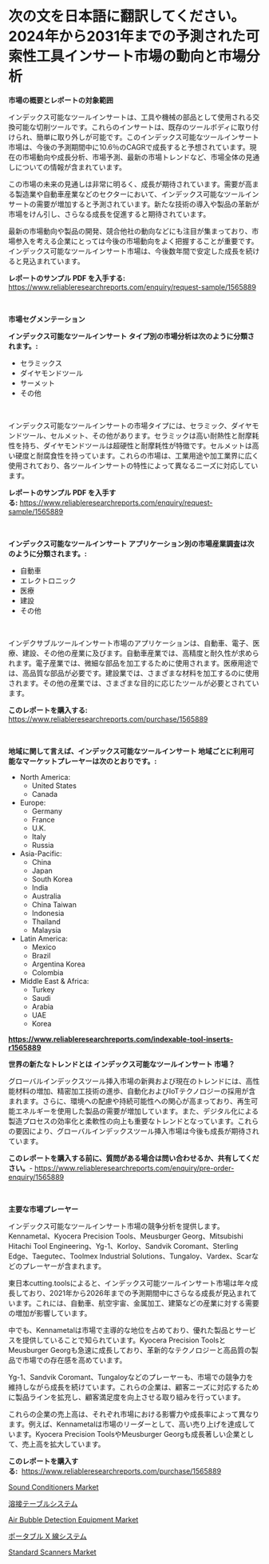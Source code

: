 <p><h1>次の文を日本語に翻訳してください。2024年から2031年までの予測された可索性工具インサート市場の動向と市場分析</h1></p><p><strong>市場の概要とレポートの対象範囲</strong></p>
<p><p>インデックス可能なツールインサートは、工具や機械の部品として使用される交換可能な切削ツールです。これらのインサートは、既存のツールボディに取り付けられ、簡単に取り外しが可能です。このインデックス可能なツールインサート市場は、今後の予測期間中に10.6％のCAGRで成長すると予想されています。現在の市場動向や成長分析、市場予測、最新の市場トレンドなど、市場全体の見通しについての情報が含まれています。</p><p>この市場の未来の見通しは非常に明るく、成長が期待されています。需要が高まる製造業や自動車産業などのセクターにおいて、インデックス可能なツールインサートの需要が増加すると予測されています。新たな技術の導入や製品の革新が市場をけん引し、さらなる成長を促進すると期待されています。</p><p>最新の市場動向や製品の開発、競合他社の動向などにも注目が集まっており、市場参入を考える企業にとっては今後の市場動向をよく把握することが重要です。インデックス可能なツールインサート市場は、今後数年間で安定した成長を続けると見込まれています。</p></p>
<p><strong>レポートのサンプル PDF を入手する:</strong> <a href="https://www.reliableresearchreports.com/enquiry/request-sample/1565889">https://www.reliableresearchreports.com/enquiry/request-sample/1565889</a></p>
<p>&nbsp;</p>
<p><strong>市場セグメンテーション</strong></p>
<p><strong>インデックス可能なツールインサート タイプ別の市場分析は次のように分類されます。:</strong></p>
<p><ul><li>セラミックス</li><li>ダイヤモンドツール</li><li>サーメット</li><li>その他</li></ul></p>
<p>&nbsp;</p>
<p><p>インデックス可能なツールインサートの市場タイプには、セラミック、ダイヤモンドツール、セルメット、その他があります。セラミックは高い耐熱性と耐摩耗性を持ち、ダイヤモンドツールは超硬性と耐摩耗性が特徴です。セルメットは高い硬度と耐腐食性を持っています。これらの市場は、工業用途や加工業界に広く使用されており、各ツールインサートの特性によって異なるニーズに対応しています。</p></p>
<p><strong>レポートのサンプル PDF を入手する:</strong>&nbsp;<a href="https://www.reliableresearchreports.com/enquiry/request-sample/1565889">https://www.reliableresearchreports.com/enquiry/request-sample/1565889</a></p>
<p>&nbsp;</p>
<p><strong> インデックス可能なツールインサート アプリケーション別の市場産業調査は次のように分類されます。:</strong></p>
<p><ul><li>自動車</li><li>エレクトロニック</li><li>医療</li><li>建設</li><li>その他</li></ul></p>
<p>&nbsp;</p>
<p><p>インデクサブルツールインサート市場のアプリケーションは、自動車、電子、医療、建設、その他の産業に及びます。自動車産業では、高精度と耐久性が求められます。電子産業では、微細な部品を加工するために使用されます。医療用途では、高品質な部品が必要です。建設業では、さまざまな材料を加工するのに使用されます。その他の産業では、さまざまな目的に応じたツールが必要とされています。</p></p>
<p><strong>このレポートを購入する:</strong>&nbsp; <a href="https://www.reliableresearchreports.com/purchase/1565889">https://www.reliableresearchreports.com/purchase/1565889</a></p>
<p>&nbsp;</p>
<p><strong>地域に関して言えば、インデックス可能なツールインサート 地域ごとに利用可能なマーケットプレーヤーは次のとおりです。:</strong></p>
<p><ul>
    <li>
        North America:
        <ul>
            <li>United States</li>
            <li>Canada</li>
        </ul>
    </li>
    <li>
        Europe:
        <ul>
            <li>Germany</li>
            <li>France</li>
            <li>U.K.</li>
            <li>Italy</li>
            <li>Russia</li>
        </ul>
    </li>
    <li>
        Asia-Pacific:
        <ul>
            <li>China</li>
            <li>Japan</li>
            <li>South Korea</li>
            <li>India</li>
            <li>Australia</li>
            <li>China Taiwan</li>
            <li>Indonesia</li>
            <li>Thailand</li>
            <li>Malaysia</li>
        </ul>
    </li>
    <li>
        Latin America:
        <ul>
            <li>Mexico</li>
            <li>Brazil</li>
            <li>Argentina Korea</li>
            <li>Colombia</li>
        </ul>
    </li>
    <li>
        Middle East & Africa:
        <ul>
            <li>Turkey</li>
            <li>Saudi</li>
            <li>Arabia</li>
            <li>UAE</li>
            <li>Korea</li>
        </ul>
    </li>
    </ul></p>
<p><strong><a href="https://www.reliableresearchreports.com/indexable-tool-inserts-r1565889">https://www.reliableresearchreports.com/indexable-tool-inserts-r1565889</a></strong>&nbsp;</p>
<p><strong>世界の新たなトレンドとは インデックス可能なツールインサート 市場？</strong></p>
<p><p>グローバルインデックスツール挿入市場の新興および現在のトレンドには、高性能材料の増加、精密加工技術の進歩、自動化およびIoTテクノロジーの採用が含まれます。さらに、環境への配慮や持続可能性への関心が高まっており、再生可能エネルギーを使用した製品の需要が増加しています。また、デジタル化による製造プロセスの効率化と柔軟性の向上も重要なトレンドとなっています。これらの要因により、グローバルインデックスツール挿入市場は今後も成長が期待されています。</p></p>
<p><strong>このレポートを購入する前に、質問がある場合は問い合わせるか、共有してください。</strong>- <a href="https://www.reliableresearchreports.com/enquiry/pre-order-enquiry/1565889">https://www.reliableresearchreports.com/enquiry/pre-order-enquiry/1565889</a></p>
<p>&nbsp;</p>
<p><strong>主要な市場プレーヤー</strong></p>
<p><p>インデックス可能なツールインサート市場の競争分析を提供します。Kennametal、Kyocera Precision Tools、Meusburger Georg、Mitsubishi Hitachi Tool Engineering、Yg-1、Korloy、Sandvik Coromant、Sterling Edge、Taegutec、Toolmex Industrial Solutions、Tungaloy、Vardex、Scarなどのプレーヤーが含まれます。</p><p>東日本cutting.toolsによると、インデックス可能ツールインサート市場は年々成長しており、2021年から2026年までの予測期間中にさらなる成長が見込まれています。これには、自動車、航空宇宙、金属加工、建築などの産業に対する需要の増加が影響しています。</p><p>中でも、Kennametalは市場で主導的な地位を占めており、優れた製品とサービスを提供していることで知られています。Kyocera Precision ToolsとMeusburger Georgも急速に成長しており、革新的なテクノロジーと高品質の製品で市場での存在感を高めています。</p><p>Yg-1、Sandvik Coromant、Tungaloyなどのプレーヤーも、市場での競争力を維持しながら成長を続けています。これらの企業は、顧客ニーズに対応するために製品ラインを拡充し、顧客満足度を向上させる取り組みを行っています。</p><p>これらの企業の売上高は、それぞれ市場における影響力や成長率によって異なります。例えば、Kennametalは市場のリーダーとして、高い売り上げを達成しています。Kyocera Precision ToolsやMeusburger Georgも成長著しい企業として、売上高を拡大しています。</p></p>
<p><strong>このレポートを購入する:</strong>&nbsp;&nbsp;<a href="https://www.reliableresearchreports.com/purchase/1565889">https://www.reliableresearchreports.com/purchase/1565889</a></p>
<p><p><a href="https://issuu.com/reportprime-2/docs/sound-conditioners-market-size-2030.pptx">Sound Conditioners Market</a></p><p><a href="https://github.com/AylinBeier/Market-Research-Report-List-1/blob/main/632601988690.md">溶接テーブルシステム</a></p><p><a href="https://github.com/prosalinda88/Market-Research-Report-List-4/blob/main/air-bubble-detection-equipment-market.md">Air Bubble Detection Equipment Market</a></p><p><a href="https://github.com/VellaJacobi2023/Market-Research-Report-List-1/blob/main/591381788689.md">ポータブル X 線システム</a></p><p><a href="https://issuu.com/reportprime-2/docs/standard-scanners-market-size-2030.pptx">Standard Scanners Market</a></p></p>